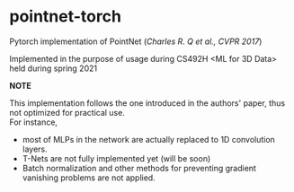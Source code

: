 # pointnet-torch
Pytorch implementation of PointNet (*Charles R. Q et al., CVPR 2017*)

Implemented in the purpose of usage during CS492H <ML for 3D Data> held during spring 2021

**NOTE**

This implementation follows the one introduced in the authors' paper, thus not optimized for practical use.  
For instance, 
- most of MLPs in the network are actually replaced to 1D convolution layers.
- T-Nets are not fully implemented yet (will be soon)
- Batch normalization and other methods for preventing gradient vanishing problems are not applied.
